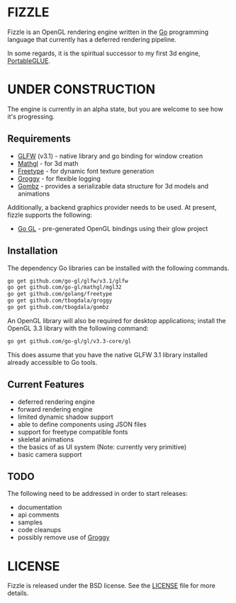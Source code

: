 FIZZLE
======

Fizzle is an OpenGL rendering engine written in the [Go][golang] programming language
that currently has a deferred rendering pipeline.

In some regards, it is the spiritual successor to my first 3d engine, [PortableGLUE][pg].


UNDER CONSTRUCTION
==================

The engine is currently in an alpha state, but you are welcome to see how
it's progressing.

Requirements
------------

* [GLFW][glfw-go] (v3.1) - native library and go binding for window creation
* [Mathgl][mgl] - for 3d math
* [Freetype][ftgo] - for dynamic font texture generation
* [Groggy][groggy] - for flexible logging
* [Gombz][gombz] - provides a serializable data structure for 3d models and animations

Additionally, a backend graphics provider needs to be used. At present, fizzle
supports the following:

* [Go GL][go-gl] - pre-generated OpenGL bindings using their glow project


Installation
------------

The dependency Go libraries can be installed with the following commands.

```bash
go get github.com/go-gl/glfw/v3.1/glfw
go get github.com/go-gl/mathgl/mgl32
go get github.com/golang/freetype
go get github.com/tbogdala/groggy
go get github.com/tbogdala/gombz
```

An OpenGL library will also be required for desktop applications; install
the OpenGL 3.3 library with the following command:

```bash
go get github.com/go-gl/gl/v3.3-core/gl
```

This does assume that you have the native GLFW 3.1 library installed already
accessible to Go tools.


Current Features
----------------

* deferred rendering engine
* forward rendering engine
* limited dynamic shadow support
* able to define components using JSON files
* support for freetype compatible fonts
* skeletal animations
* the basics of as UI system (Note: currently very primitive)
* basic camera support


TODO
----

The following need to be addressed in order to start releases:

* documentation
* api comments
* samples
* code cleanups
* possibly remove use of [Groggy][groggy]


LICENSE
=======

Fizzle is released under the BSD license. See the [LICENSE][license-link] file for more details.


[golang]: https://golang.org/
[groggy]: https://github.com/tbogdala/groggy
[gombz]: https://github.com/tbogdala/gombz
[pg]: https://bitbucket.org/tbogdala/portableglue
[glfw-go]: https://github.com/go-gl/glfw
[go-gl]: https://github.com/go-gl/glow
[mgl]: https://github.com/go-gl/mathgl
[ftgo]: https://github.com/golang/freetype
[license-link]: https://raw.githubusercontent.com/tbogdala/fizzle/master/LICENSE
